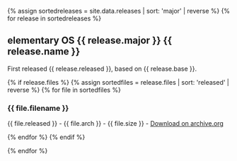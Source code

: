 ---
---

{% assign sortedreleases = site.data.releases | sort: 'major' | reverse %}
{% for release in sortedreleases %}
<h2>elementary OS {{ release.major }} {{ release.name }}</h2>
<p>First released {{ release.released }}, based on {{ release.base }}.</p>

{% if release.files %}
{% assign sortedfiles = release.files | sort: 'released' | reverse %}
{% for file in sortedfiles %}
<h3>{{ file.filename }}</h3>
<p>{{ file.released }} - {{ file.arch }} - {{ file.size }} - <a href="{{ file.url }}">Download on archive.org</a></p>
{% endfor %}
{% endif %}

{% endfor %}
